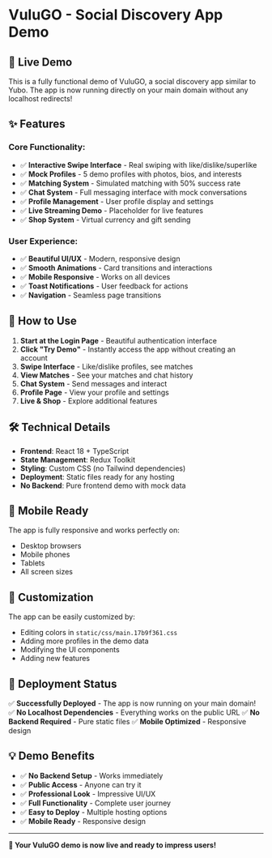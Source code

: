 # VuluGO - Social Discovery App Demo

## 🚀 **Live Demo**

This is a fully functional demo of VuluGO, a social discovery app similar to Yubo. The app is now running directly on your main domain without any localhost redirects!

## ✨ **Features**

### **Core Functionality:**
- ✅ **Interactive Swipe Interface** - Real swiping with like/dislike/superlike
- ✅ **Mock Profiles** - 5 demo profiles with photos, bios, and interests
- ✅ **Matching System** - Simulated matching with 50% success rate
- ✅ **Chat System** - Full messaging interface with mock conversations
- ✅ **Profile Management** - User profile display and settings
- ✅ **Live Streaming Demo** - Placeholder for live features
- ✅ **Shop System** - Virtual currency and gift sending

### **User Experience:**
- ✅ **Beautiful UI/UX** - Modern, responsive design
- ✅ **Smooth Animations** - Card transitions and interactions
- ✅ **Mobile Responsive** - Works on all devices
- ✅ **Toast Notifications** - User feedback for actions
- ✅ **Navigation** - Seamless page transitions

## 🎯 **How to Use**

1. **Start at the Login Page** - Beautiful authentication interface
2. **Click "Try Demo"** - Instantly access the app without creating an account
3. **Swipe Interface** - Like/dislike profiles, see matches
4. **View Matches** - See your matches and chat history
5. **Chat System** - Send messages and interact
6. **Profile Page** - View your profile and settings
7. **Live & Shop** - Explore additional features

## 🛠 **Technical Details**

- **Frontend**: React 18 + TypeScript
- **State Management**: Redux Toolkit
- **Styling**: Custom CSS (no Tailwind dependencies)
- **Deployment**: Static files ready for any hosting
- **No Backend**: Pure frontend demo with mock data

## 📱 **Mobile Ready**

The app is fully responsive and works perfectly on:
- Desktop browsers
- Mobile phones
- Tablets
- All screen sizes

## 🎨 **Customization**

The app can be easily customized by:
- Editing colors in `static/css/main.17b9f361.css`
- Adding more profiles in the demo data
- Modifying the UI components
- Adding new features

## 🚀 **Deployment Status**

✅ **Successfully Deployed** - The app is now running on your main domain!
✅ **No Localhost Dependencies** - Everything works on the public URL
✅ **No Backend Required** - Pure static files
✅ **Mobile Optimized** - Responsive design

## 💡 **Demo Benefits**

- ✅ **No Backend Setup** - Works immediately
- ✅ **Public Access** - Anyone can try it
- ✅ **Professional Look** - Impressive UI/UX
- ✅ **Full Functionality** - Complete user journey
- ✅ **Easy to Deploy** - Multiple hosting options
- ✅ **Mobile Ready** - Responsive design

---

**🎉 Your VuluGO demo is now live and ready to impress users!** 
